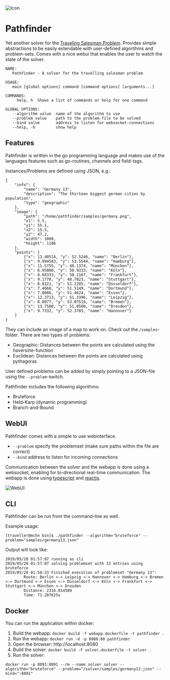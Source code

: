 ![Icon](https://hobbystudent.de/img/icon_s.png "Icon")

# Pathfinder
Yet another solver for the [Traveling Salesman Problem](https://en.wikipedia.org/wiki/Travelling_salesman_problem).
Provides simple abstractions to be easily extendable with user-defined algorithms and problem-sets. Comes with a
nice webui that enables the user to watch the state of the solver.

```
NAME:
   Pathfinder - A solver for the travelling salesman problem

USAGE:
   main [global options] command [command options] [arguments...]

COMMANDS:
     help, h  Shows a list of commands or help for one command

GLOBAL OPTIONS:
   --algorithm value  name of the algorithm to use
   --problem value    path to the problem-file to be solved
   --bind value       address to listen for websocket-connections
   --help, -h         show help
```

## Features
Pathfinder is written in the go programming language and makes use of the languages features such as go-routines,
channels and field-tags.

Instances/Problems are defined using JSON, e.g.:
```
{
    "info": {
        "name": "Germany 13",
        "description": "The thirteen biggest german cities by population",
        "type": "geographic"
    },
    "image": {
        "path": "/home/pathfinder/samples/germany.png",
        "x1": 5.5,
        "y1": 55.1,
        "x2": 15.5,
        "y2": 47.2,
        "width": 1000,
        "height": 1186
    },
    "points": [
        {"x": 13.40514, "y": 52.5246, "name": "Berlin"},
        {"x": 9.994583, "y": 53.5544, "name": "Hamburg"},
        {"x": 11.5755, "y": 48.1374, "name": "München"},
        {"x": 6.95000, "y": 50.9333, "name": "Köln"},
        {"x": 8.68333, "y": 50.1167, "name": "Frankfurt"},
        {"x": 9.1770, "y": 48.7823, "name": "Stuttgart"},
        {"x": 6.8121, "y": 51.2205, "name": "Düsseldorf"},
        {"x": 7.4660, "y": 51.5149, "name": "Dortmund"},
        {"x": 7.0086, "y": 51.4624, "name": "Essen"},
        {"x": 12.3713, "y": 51.3396, "name": "Leipzig"},
        {"x": 8.8077, "y": 53.07516, "name": "Bremen"},
        {"x": 13.7500, "y": 51.0500, "name": "Dresden"},
        {"x": 9.7332, "y": 52.3705, "name": "Hannover"}
    ]
}
```
They can include an image of a map to work on. Check out the ```/samples```-folder.
There are two types of problems:
- Geographic: Distances between the points are calculated using the haversine-function
- Euclidean: Distances between the points are calculated using pythagoras

User defined problems can be added by simply pointing to a JSON-file using the ```--problem```-switch.

Pathfinder includes the following algorithms:
- Bruteforce
- Held-Karp (dynamic programming)
- Branch-and-Bound

## WebUI
Pathfinder comes with a simple to use webinterface. 
- ```--problem``` specify the problemset (make sure paths within the file are correct)
- ```--bind``` address to listen for incoming connections

Communication between the solver and the webapp is done using a websocket, enabling for bi-directional 
real-time communication. The webapp is done using [typescript](https://www.typescriptlang.org/) and [reactjs](https://reactjs.org/).

![WebUI](https://hobbystudent.de/img/webapp.gif "WebUI")

## CLI
Pathfinder can be run from the command-line as well.

Example usage:
```
[traveller@mchn bin]$ ./pathfinder --algorithm="bruteforce" --problem="samples/germany13.json"
```
Output will look like:
```
2019/05/20 01:57:07 running as cli
2019/05/20 01:57:07 solving problemset with 13 entries using bruteforce
2019/05/20 01:58:33 Finished execution of problemset "Germany 13":
        Route: Berlin <-> Leipzig <-> Hannover <-> Hamburg <-> Bremen <-> Dortmund <-> Essen <-> Düsseldorf <-> Köln <-> Frankfurt <-> Stuttgart <-> München <-> Dresden
        Distance: 2316.814589
        Time: 71.207625s
```

## Docker
You can run the application within docker:

1. Build the webapp:
```docker build -f webapp.dockerfile -t pathfinder .```
2. Run the webapp:
```docker run -d -p 8080:80 pathfinder```
3. Open the browser: http://localhost:8080
4. Build the solver:
```docker build -f solver.dockerfile -t solver .```
5. Run the solver:
```
docker run -p 8091:8091 --rm --name solver solver --algorithm="bruteforce" --problem="/solver/samples/germany13.json" --bind=":8091"
```
